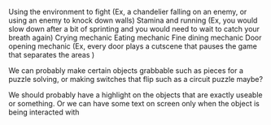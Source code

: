 Using the environment to fight
(Ex, a chandelier falling on an enemy, or using an enemy to knock down walls)
Stamina and running 
(Ex, you would slow down after a bit of sprinting and you would need to wait to catch your breath again)
Crying mechanic
Eating mechanic
Fine dining mechanic
Door opening mechanic
(Ex, every door plays a cutscene that pauses the game that separates the areas )

We can probably make certain objects grabbable such as pieces for a puzzle solving, or making switches that flip such as a circuit puzzle maybe? 

We should probably have a highlight on the objects that are exactly useable or something. Or we can have some text on screen only when the object is being interacted with